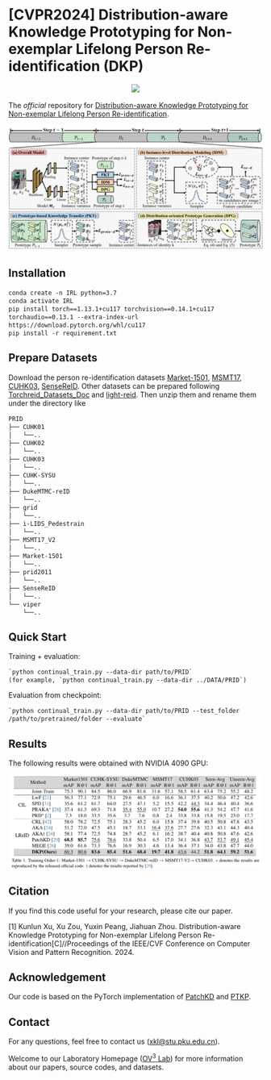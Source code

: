 # [CVPR2024] Distribution-aware Knowledge Prototyping for Non-exemplar Lifelong Person Re-identification (DKP)
<p align="center">
<a href="https://github.com/zhoujiahuan1991/CVPR2024-DKP"><img src="https://hitscounter.dev/api/hit?url=https%3A%2F%2Fgithub.com%2Fzhoujiahuan1991%2FCVPR2024-DKP&label=DKP&icon=github&color=%233d8bfd"></a>
</p>

The *official* repository for  [Distribution-aware Knowledge Prototyping for Non-exemplar Lifelong Person Re-identification](https://openaccess.thecvf.com/content/CVPR2024/html/Xu_Distribution-aware_Knowledge_Prototyping_for_Non-exemplar_Lifelong_Person_Re-identification_CVPR_2024_paper.html).

![Framework](figs/framework.png)

## Installation
```shell
conda create -n IRL python=3.7
conda activate IRL
pip install torch==1.13.1+cu117 torchvision==0.14.1+cu117 torchaudio==0.13.1 --extra-index-url https://download.pytorch.org/whl/cu117
pip install -r requirement.txt
```
## Prepare Datasets
Download the person re-identification datasets [Market-1501](https://drive.google.com/file/d/0B8-rUzbwVRk0c054eEozWG9COHM/view), [MSMT17](http://www.pkuvmc.com/dataset.html), [CUHK03](https://github.com/zhunzhong07/person-re-ranking/tree/master/evaluation/data/CUHK03), [SenseReID](https://drive.google.com/file/d/0B56OfSrVI8hubVJLTzkwV2VaOWM/view?resourcekey=0-PKtdd5m_Jatmi2n9Kb_gFQ). Other datasets can be prepared following [Torchreid_Datasets_Doc](https://kaiyangzhou.github.io/deep-person-reid/datasets.html) and [light-reid](https://github.com/wangguanan/light-reid).
Then unzip them and rename them under the directory like
```
PRID
├── CUHK01
│   └──..
├── CUHK02
│   └──..
├── CUHK03
│   └──..
├── CUHK-SYSU
│   └──..
├── DukeMTMC-reID
│   └──..
├── grid
│   └──..
├── i-LIDS_Pedestrain
│   └──..
├── MSMT17_V2
│   └──..
├── Market-1501
│   └──..
├── prid2011
│   └──..
├── SenseReID
│   └──..
└── viper
    └──..
```



## Quick Start
Training + evaluation:
```shell
`python continual_train.py --data-dir path/to/PRID`
(for example, `python continual_train.py --data-dir ../DATA/PRID`)
```

Evaluation from checkpoint:
```shell
`python continual_train.py --data-dir path/to/PRID --test_folder /path/to/pretrained/folder --evaluate`
```

## Results
The following results were obtained with NVIDIA 4090 GPU:

![Results](figs/result.png)

## Citation
If you find this code useful for your research, please cite our paper.

[1] Kunlun Xu, Xu Zou, Yuxin Peang, Jiahuan Zhou. Distribution-aware Knowledge Prototyping for Non-exemplar Lifelong Person Re-identification[C]//Proceedings of the IEEE/CVF Conference on Computer Vision and Pattern Recognition. 2024.

## Acknowledgement
Our code is based on the PyTorch implementation of [PatchKD](https://github.com/feifeiobama/PatchKD) and [PTKP](https://github.com/g3956/PTKP).

## Contact

For any questions, feel free to contact us (xkl@stu.pku.edu.cn).

Welcome to our Laboratory Homepage ([OV<sup>3</sup> Lab](https://zhoujiahuan1991.github.io/)) for more information about our papers, source codes, and datasets.


